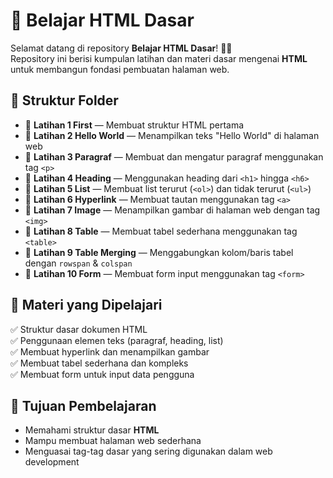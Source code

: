 # 📄 Belajar HTML Dasar  

Selamat datang di repository **Belajar HTML Dasar**! 🚀✨  
Repository ini berisi kumpulan latihan dan materi dasar mengenai **HTML** untuk membangun fondasi pembuatan halaman web.  

## 📁 Struktur Folder  
- 📂 **Latihan 1 First** — Membuat struktur HTML pertama  
- 📂 **Latihan 2 Hello World** — Menampilkan teks "Hello World" di halaman web  
- 📂 **Latihan 3 Paragraf** — Membuat dan mengatur paragraf menggunakan tag `<p>`  
- 📂 **Latihan 4 Heading** — Menggunakan heading dari `<h1>` hingga `<h6>`  
- 📂 **Latihan 5 List** — Membuat list terurut (`<ol>`) dan tidak terurut (`<ul>`)  
- 📂 **Latihan 6 Hyperlink** — Membuat tautan menggunakan tag `<a>`  
- 📂 **Latihan 7 Image** — Menampilkan gambar di halaman web dengan tag `<img>`  
- 📂 **Latihan 8 Table** — Membuat tabel sederhana menggunakan tag `<table>`  
- 📂 **Latihan 9 Table Merging** — Menggabungkan kolom/baris tabel dengan `rowspan` & `colspan`  
- 📂 **Latihan 10 Form** — Membuat form input menggunakan tag `<form>`  

## 📌 Materi yang Dipelajari  
✅ Struktur dasar dokumen HTML  
✅ Penggunaan elemen teks (paragraf, heading, list)  
✅ Membuat hyperlink dan menampilkan gambar  
✅ Membuat tabel sederhana dan kompleks  
✅ Membuat form untuk input data pengguna  

## 🎯 Tujuan Pembelajaran  
- Memahami struktur dasar **HTML**  
- Mampu membuat halaman web sederhana  
- Menguasai tag-tag dasar yang sering digunakan dalam web development  
